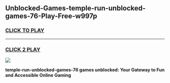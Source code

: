 
## Unblocked-Games-temple-run-unblocked-games-76-Play-Free-w997p
<h3>
<a href="https://premium76.site?title=temple-run-unblocked-games-76&ref=21A">CLICK TO PLAY</a></h3>
<hr>

<h3>
<a href="https://premium76.site?title=temple-run-unblocked-games-76&ref=21A">CLICK 2 PLAY</a>
  
</h3>

<a href="https://premium76.site?title=temple-run-unblocked-games-76&ref=21A"><img src="https://clearcache.store/games.png"></a>


**temple-run-unblocked-games-76 games unblocked: Your Gateway to Fun and Accessible Online Gaming**

